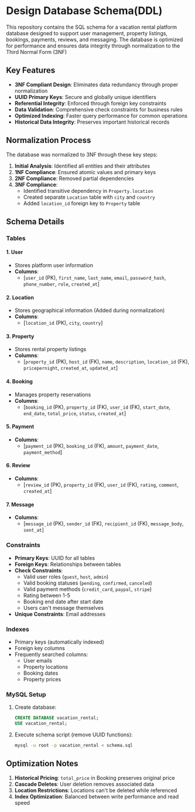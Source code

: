 # Design Database Schema(DDL)

This repository contains the SQL schema for a vacation rental platform database designed to support user management, property listings, bookings, payments, reviews, and messaging. The database is optimized for performance and ensures data integrity through normalization to the Third Normal Form (3NF)

## Key Features

- **3NF Compliant Design**: Eliminates data redundancy through proper normalization
- **UUID Primary Keys**: Secure and globally unique identifiers
- **Referential Integrity**: Enforced through foreign key constraints
- **Data Validation**: Comprehensive check constraints for business rules
- **Optimized Indexing**: Faster query performance for common operations
- **Historical Data Integrity**: Preserves important historical records

## Normalization Process

The database was normalized to 3NF through these key steps:

1. **Initial Analysis**: Identified all entities and their attributes
2. **1NF Compliance**: Ensured atomic values and primary keys
3. **2NF Compliance**: Removed partial dependencies
4. **3NF Compliance**:
   - Identified transitive dependency in `Property.location`
   - Created separate `Location` table with `city` and `country`
   - Added `location_id` foreign key to `Property` table

## Schema Details

### Tables

#### 1. User

- Stores platform user information
- **Columns**:
  - [`user_id` (PK), `first_name`, `last_name`, `email`, `password_hash`, `phone_number`, `role`, `created_at`]

#### 2. Location

- Stores geographical information (Added during normalization)
- **Columns**:
  - [`location_id` (PK), `city`, `country`]

#### 3. Property

- Stores rental property listings
- **Columns**:
  - [`property_id` (PK), `host_id` (FK), `name`, `description`, `location_id` (FK), `pricepernight`, `created_at`, `updated_at`]

#### 4. Booking

- Manages property reservations
- **Columns**:
  - [`booking_id` (PK), `property_id` (FK), `user_id` (FK), `start_date`, `end_date`, `total_price`, `status`, `created_at`]

#### 5. Payment

- **Columns**:
  - [`payment_id` (PK), `booking_id` (FK), `amount`, `payment_date`, `payment_method`]

#### 6. Review

- **Columns**:
  - [`review_id` (PK), `property_id` (FK), `user_id` (FK), `rating`, `comment`, `created_at`]

#### 7. Message

- **Columns**:
  - [`message_id` (PK), `sender_id` (FK), `recipient_id` (FK), `message_body`, `sent_at`]

### Constraints

- **Primary Keys**: UUID for all tables
- **Foreign Keys**: Relationships between tables
- **Check Constraints**:
  - Valid user roles (`guest`, `host`, `admin`)
  - Valid booking statuses (`pending`, `confirmed`, `canceled`)
  - Valid payment methods (`credit_card`, `paypal`, `stripe`)
  - Rating between 1-5
  - Booking end date after start date
  - Users can't message themselves
- **Unique Constraints**: Email addresses

### Indexes

- Primary keys (automatically indexed)
- Foreign key columns
- Frequently searched columns:
  - User emails
  - Property locations
  - Booking dates
  - Property prices

### MySQL Setup

1. Create database:
   ```sql
   CREATE DATABASE vacation_rental;
   USE vacation_rental;
   ```
2. Execute schema script (remove UUID functions):
   ```bash
   mysql -u root -p vacation_rental < schema.sql
   ```

## Optimization Notes

1. **Historical Pricing**: `total_price` in Booking preserves original price
2. **Cascade Deletes**: User deletion removes associated data
3. **Location Restrictions**: Locations can't be deleted while referenced
4. **Index Optimization**: Balanced between write performance and read speed
